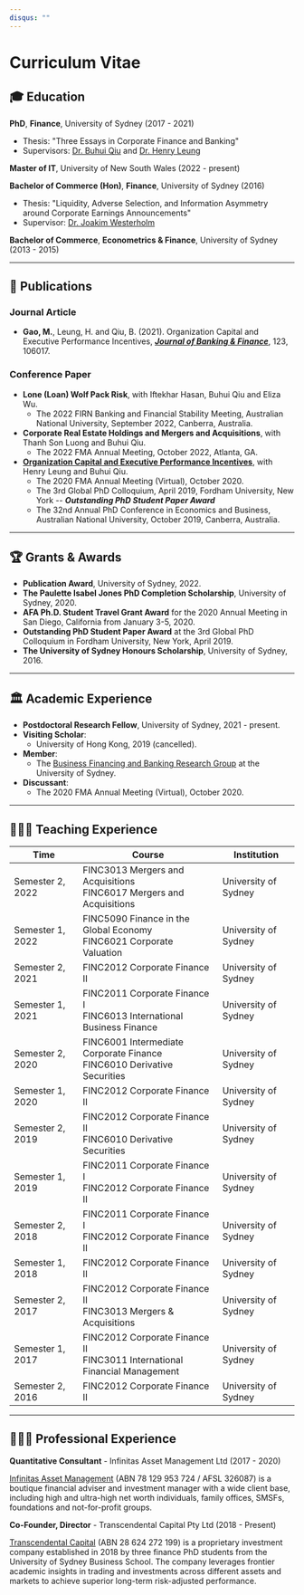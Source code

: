 ```yaml
---
disqus: ""
---
```

<!-- markdownlint-disable ul-indent -->

# Curriculum Vitae

## 🎓 Education

**PhD**, **Finance**, University of Sydney (2017 - 2021)

- Thesis: "Three Essays in Corporate Finance and Banking"
- Supervisors: [Dr. Buhui Qiu](https://business.sydney.edu.au/staff/buhui.qiu) and [Dr. Henry Leung](https://business.sydney.edu.au/staff/henry.leung)

**Master of IT**, University of New South Wales (2022 - present)

**Bachelor of Commerce (Hon)**, **Finance**, University of Sydney (2016)

- Thesis: "Liquidity, Adverse Selection, and Information Asymmetry around Corporate Earnings Announcements"
- Supervisor: [Dr. Joakim Westerholm](https://business.sydney.edu.au/staff/joakim.westerholm)

**Bachelor of Commerce**, **Econometrics & Finance**, University of Sydney (2013 - 2015)

---

## 📄 Publications

### Journal Article

- **Gao, M.**, Leung, H. and Qiu, B. (2021). Organization Capital and Executive Performance Incentives, **[_Journal of Banking & Finance_](https://doi.org/10.1016/j.jbankfin.2020.106017)**, 123, 106017.

### Conference Paper

- **Lone (Loan) Wolf Pack Risk**, with Iftekhar Hasan, Buhui Qiu and Eliza Wu.
    - The 2022 FIRN Banking and Financial Stability Meeting, Australian National University, September 2022, Canberra, Australia.
- **Corporate Real Estate Holdings and Mergers and Acquisitions**, with Thanh Son Luong and Buhui Qiu.
    - The 2022 FMA Annual Meeting, October 2022, Atlanta, GA.
- **[Organization Capital and Executive Performance Incentives](https://papers.ssrn.com/sol3/papers.cfm?abstract_id=3734710)**, with Henry Leung and Buhui Qiu.
    - The 2020 FMA Annual Meeting (Virtual), October 2020.
    - The 3rd Global PhD Colloquium, April 2019, Fordham University, New York -- **_Outstanding PhD Student Paper Award_**
    - The 32nd Annual PhD Conference in Economics and Business, Australian National University, October 2019, Canberra, Australia.

---

<!-- ## 🖥️ Work in Progress -->

<!-- - **Lone (Loan) Wolf Pack Risk**, with Iftekhar Hasan, Buhui Qiu and Eliza Wu. -->

<!-- --- -->

## 🏆 Grants & Awards

- **Publication Award**, University of Sydney, 2022.
- **The Paulette Isabel Jones PhD Completion Scholarship**, University of Sydney, 2020.
- **AFA Ph.D. Student Travel Grant Award** for the 2020 Annual Meeting in San Diego, California from January 3-5, 2020.
- **Outstanding PhD Student Paper Award** at the 3rd Global PhD Colloquium in Fordham University, New York, April 2019.
- **The University of Sydney Honours Scholarship**, University of Sydney, 2016.

---

## 🏛 Academic Experience

- **Postdoctoral Research Fellow**, University of Sydney, 2021 - present.
- **Visiting Scholar**:
    - University of Hong Kong, 2019 (cancelled).
- **Member**:
    - The [Business Financing and Banking Research Group](https://www.sydney.edu.au/business/our-research/research-groups/business-financing-and-banking-research-group.html) at the University of Sydney.
- **Discussant**:
    - The 2020 FMA Annual Meeting (Virtual), October 2020.

---

## 👨🏻‍🏫 Teaching Experience

| Time             | Course                                                                        | Institution          |
| ---------------- | ----------------------------------------------------------------------------- | -------------------- |
| Semester 2, 2022 | FINC3013 Mergers and Acquisitions <br>FINC6017 Mergers and Acquisitions       | University of Sydney |
| Semester 1, 2022 | FINC5090 Finance in the Global Economy <br>FINC6021 Corporate Valuation       | University of Sydney |
| Semester 2, 2021 | FINC2012 Corporate Finance II                                                 | University of Sydney |
| Semester 1, 2021 | FINC2011 Corporate Finance I <br>FINC6013 International Business Finance      | University of Sydney |
| Semester 2, 2020 | FINC6001 Intermediate Corporate Finance <br>FINC6010 Derivative Securities    | University of Sydney |
| Semester 1, 2020 | FINC2012 Corporate Finance II                                                 | University of Sydney |
| Semester 2, 2019 | FINC2012 Corporate Finance II <br>FINC6010 Derivative Securities              | University of Sydney |
| Semester 1, 2019 | FINC2011 Corporate Finance I <br>FINC2012 Corporate Finance II                | University of Sydney |
| Semester 2, 2018 | FINC2011 Corporate Finance I <br>FINC2012 Corporate Finance II                | University of Sydney |
| Semester 1, 2018 | FINC2012 Corporate Finance II                                                 | University of Sydney |
| Semester 2, 2017 | FINC2012 Corporate Finance II <br>FINC3013 Mergers & Acquisitions             | University of Sydney |
| Semester 1, 2017 | FINC2012 Corporate Finance II <br>FINC3011 International Financial Management | University of Sydney |
| Semester 2, 2016 | FINC2012 Corporate Finance II                                                 | University of Sydney |

---

## 👨🏻‍💼 Professional Experience

**Quantitative Consultant** - Infinitas Asset Management Ltd (2017 - 2020)

[Infinitas Asset Management](https://www.infinitasmgt.com.au) (ABN 78 129 953 724 / AFSL 326087) is a boutique financial adviser and investment manager with a wide client base, including high and ultra-high net worth individuals, family offices, SMSFs, foundations and not-for-profit groups.

**Co-Founder, Director** - Transcendental Capital Pty Ltd (2018 - Present)

[Transcendental Capital](https://www.transcendental-capital.com) (ABN 28 624 272 199) is a proprietary investment company established in 2018 by three finance PhD students from the University of Sydney Business School. The company leverages frontier academic insights in trading and investments across different assets and markets to achieve superior long-term risk-adjusted performance.
